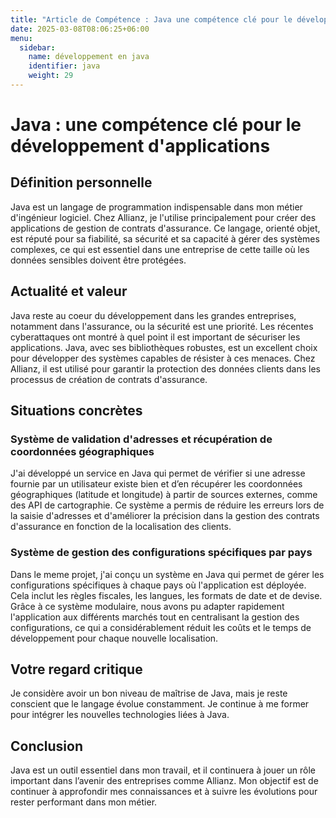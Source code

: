 ```yaml
---
title: "Article de Compétence : Java une compétence clé pour le développement d'applications"
date: 2025-03-08T08:06:25+06:00
menu:
  sidebar:
    name: développement en java
    identifier: java
    weight: 29
---
```

# 

# Java : une compétence clé pour le développement d'applications

## Définition personnelle
Java est un langage de programmation indispensable dans mon métier d'ingénieur logiciel. Chez Allianz, je l'utilise principalement pour créer des applications de gestion de contrats d'assurance. Ce langage, orienté objet, est réputé pour sa fiabilité, sa sécurité et sa capacité à gérer des systèmes complexes, ce qui est essentiel dans une entreprise de cette taille où les données sensibles doivent être protégées.

## Actualité et valeur
Java reste au coeur du développement dans les grandes entreprises, notamment dans l'assurance, ou la sécurité est une priorité. Les récentes cyberattaques ont montré à quel point il est important de sécuriser les applications. Java, avec ses bibliothèques robustes, est un excellent choix pour développer des systèmes capables de résister à ces menaces. Chez Allianz, il est utilisé pour garantir la protection des données clients dans les processus de création de contrats d'assurance.

## Situations concrètes

### Système de validation d'adresses et récupération de coordonnées géographiques
J'ai développé un service en Java qui permet de vérifier si une adresse fournie par un utilisateur existe bien et d’en récupérer les coordonnées géographiques (latitude et longitude) à partir de sources externes, comme des API de cartographie. Ce système a permis de réduire les erreurs lors de la saisie d'adresses et d'améliorer la précision dans la gestion des contrats d'assurance en fonction de la localisation des clients.

### Système de gestion des configurations spécifiques par pays
Dans le meme projet, j'ai conçu un système en Java qui permet de gérer les configurations spécifiques à chaque pays où l'application est déployée. Cela inclut les règles fiscales, les langues, les formats de date et de devise. Grâce à ce système modulaire, nous avons pu adapter rapidement l'application aux différents marchés tout en centralisant la gestion des configurations, ce qui a considérablement réduit les coûts et le temps de développement pour chaque nouvelle localisation.

## Votre regard critique
Je considère avoir un bon niveau de maîtrise de Java, mais je reste conscient que le langage évolue constamment. Je continue à me former pour intégrer les nouvelles technologies liées à Java.

## Conclusion
Java est un outil essentiel dans mon travail, et il continuera à jouer un rôle important dans l’avenir des entreprises comme Allianz. Mon objectif est de continuer à approfondir mes connaissances et à suivre les évolutions pour rester performant dans mon métier.
